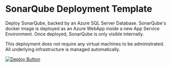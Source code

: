 # SonarQube Deployment Template

Deploy SonarQube, backed by an Azure SQL Server Database. SonarQube's docker
image is deployed as an Azure WebApp inside a new App Service Environment. Once
deployed, SonarQube is only visible internally.

This deployment does not require any virtual machines to be administrated. All
underlying infrastructure is managed automatically.

[![Deploy Button](https://raw.githubusercontent.com/specialised-systems/azure-templates/master/images/deploy-to-azure-button.png)](https://portal.azure.com/#create/Microsoft.Template/uri/https%3A%2F%2Fraw.githubusercontent.com%2Fspecialised-systems%2Fazure-templates%2Fmaster%2Ftemplates%2Fsonarqube%2Fdeploy.json)
